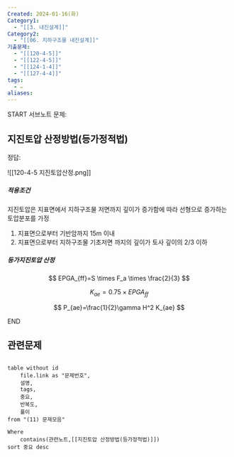 ```yaml
---
Created: 2024-01-16(화)
Category1:
  - "[[3. 내진설계]]"
Category2:
  - "[[06. 지하구조물 내진설계]]"
기출문제:
  - "[[120-4-5]]"
  - "[[122-4-5]]"
  - "[[124-1-4]]"
  - "[[127-4-4]]"
tags:
  - ✏️
aliases:
---
```

START
서브노트
문제:  

## 지진토압 산정방법(등가정적법) 

정답: 

![[120-4-5 지진토압산정.png]]

##### 적용조건
지진토압은 지표면에서 지하구조물 저면까지 깊이가 증가함에 따라 선형으로 증가하는 토압분포를 가정
1. 지표면으로부터 기반암까지 15m 이내
2. 지표면으로부터  지하구조물 기초저면 까지의 깊이가 토사 깊이의 2/3 이하

##### 등가지진토압 산정

$$
EPGA_{ff}=S \times F_a \times \frac{2}{3}
$$

$$
K_{ae}=0.75 \times EPGA_{ff}
$$

$$
P_{ae}=\frac{1}{2}\gamma H^2 K_{ae}
$$
<!--ID: 1687436091540-->
END


## 관련문제
```dataview

table without id
	file.link as "문제번호",
	설명,
	tags,
	중요,
	반복도,
	풀이
from "(11) 문제모음"

Where
	contains(관련노트,[[지진토압 산정방법(등가정적법)]])
sort 중요 desc

```